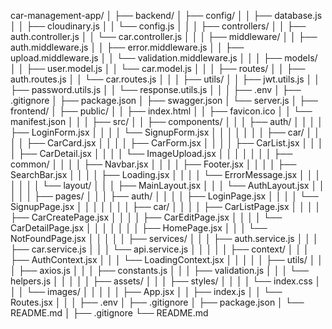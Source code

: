 car-management-app/
│
├── backend/
│   ├── config/
│   │   ├── database.js
│   │   ├── cloudinary.js
│   │   └── config.js
│   │
│   ├── controllers/
│   │   ├── auth.controller.js
│   │   └── car.controller.js
│   │
│   ├── middleware/
│   │   ├── auth.middleware.js
│   │   ├── error.middleware.js
│   │   ├── upload.middleware.js
│   │   └── validation.middleware.js
│   │
│   ├── models/
│   │   ├── user.model.js
│   │   └── car.model.js
│   │
│   ├── routes/
│   │   ├── auth.routes.js
│   │   └── car.routes.js
│   │
│   ├── utils/
│   │   ├── jwt.utils.js
│   │   ├── password.utils.js
│   │   └── response.utils.js
│   │
│   ├── .env
│   ├── .gitignore
│   ├── package.json
│   ├── swagger.json
│   └── server.js
│
├── frontend/
│   ├── public/
│   │   ├── index.html
│   │   ├── favicon.ico
│   │   └── manifest.json
│   │
│   ├── src/
│   │   ├── components/
│   │   │   ├── auth/
│   │   │   │   ├── LoginForm.jsx
│   │   │   │   └── SignupForm.jsx
│   │   │   │
│   │   │   ├── car/
│   │   │   │   ├── CarCard.jsx
│   │   │   │   ├── CarForm.jsx
│   │   │   │   ├── CarList.jsx
│   │   │   │   ├── CarDetail.jsx
│   │   │   │   └── ImageUpload.jsx
│   │   │   │
│   │   │   ├── common/
│   │   │   │   ├── Navbar.jsx
│   │   │   │   ├── Footer.jsx
│   │   │   │   ├── SearchBar.jsx
│   │   │   │   ├── Loading.jsx
│   │   │   │   └── ErrorMessage.jsx
│   │   │   │
│   │   │   └── layout/
│   │   │       ├── MainLayout.jsx
│   │   │       └── AuthLayout.jsx
│   │   │
│   │   ├── pages/
│   │   │   ├── auth/
│   │   │   │   ├── LoginPage.jsx
│   │   │   │   └── SignupPage.jsx
│   │   │   │
│   │   │   ├── car/
│   │   │   │   ├── CarListPage.jsx
│   │   │   │   ├── CarCreatePage.jsx
│   │   │   │   ├── CarEditPage.jsx
│   │   │   │   └── CarDetailPage.jsx
│   │   │   │
│   │   │   ├── HomePage.jsx
│   │   │   └── NotFoundPage.jsx
│   │   │
│   │   ├── services/
│   │   │   ├── auth.service.js
│   │   │   ├── car.service.js
│   │   │   └── api.service.js
│   │   │
│   │   ├── context/
│   │   │   ├── AuthContext.jsx
│   │   │   └── LoadingContext.jsx
│   │   │
│   │   ├── utils/
│   │   │   ├── axios.js
│   │   │   ├── constants.js
│   │   │   ├── validation.js
│   │   │   └── helpers.js
│   │   │
│   │   ├── assets/
│   │   │   ├── styles/
│   │   │   │   └── index.css
│   │   │   └── images/
│   │   │
│   │   ├── App.jsx
│   │   ├── index.js
│   │   └── Routes.jsx
│   │
│   ├── .env
│   ├── .gitignore
│   ├── package.json
│   └── README.md
│
├── .gitignore
└── README.md
